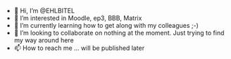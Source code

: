 - 👋 Hi, I’m @EHLBITEL
- 👀 I’m interested in Moodle, ep3, BBB, Matrix
- 🌱 I’m currently learning how to get along with my colleagues ;-)
- 💞️ I’m looking to collaborate on nothing at the moment. Just trying to find my way around here
- 📫 How to reach me ... will be published later

<!---
EHLBITEL/EHLBITEL is a ✨ special ✨ repository because its `README.md` (this file) appears on your GitHub profile.
You can click the Preview link to take a look at your changes.
--->
